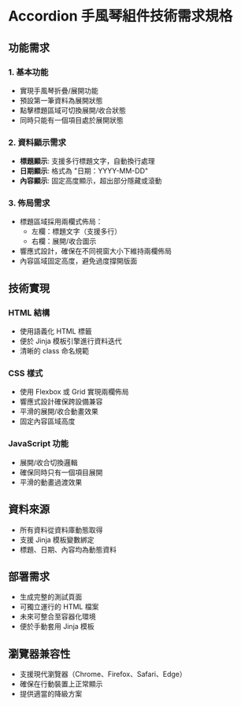 # Accordion 手風琴組件技術需求規格

## 功能需求

### 1. 基本功能
- 實現手風琴折疊/展開功能
- 預設第一筆資料為展開狀態
- 點擊標題區域可切換展開/收合狀態
- 同時只能有一個項目處於展開狀態

### 2. 資料顯示需求
- **標題顯示**: 支援多行標題文字，自動換行處理
- **日期顯示**: 格式為 "日期：YYYY-MM-DD"
- **內容顯示**: 固定高度顯示，超出部分隱藏或滾動

### 3. 佈局需求
- 標題區域採用兩欄式佈局：
  - 左欄：標題文字（支援多行）
  - 右欄：展開/收合圖示
- 響應式設計，確保在不同視窗大小下維持兩欄佈局
- 內容區域固定高度，避免過度撐開版面

## 技術實現

### HTML 結構
- 使用語義化 HTML 標籤
- 便於 Jinja 模板引擎進行資料迭代
- 清晰的 class 命名規範

### CSS 樣式
- 使用 Flexbox 或 Grid 實現兩欄佈局
- 響應式設計確保跨設備兼容
- 平滑的展開/收合動畫效果
- 固定內容區域高度

### JavaScript 功能
- 展開/收合切換邏輯
- 確保同時只有一個項目展開
- 平滑的動畫過渡效果

## 資料來源
- 所有資料從資料庫動態取得
- 支援 Jinja 模板變數綁定
- 標題、日期、內容均為動態資料

## 部署需求
- 生成完整的測試頁面
- 可獨立運行的 HTML 檔案
- 未來可整合至容器化環境
- 便於手動套用 Jinja 模板

## 瀏覽器兼容性
- 支援現代瀏覽器（Chrome、Firefox、Safari、Edge）
- 確保在行動裝置上正常顯示
- 提供適當的降級方案